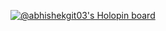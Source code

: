 [![@abhishekgit03's Holopin board](https://holopin.me/abhishekgit03)](https://holopin.io/@abhishekgit03)
